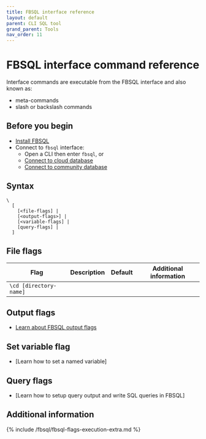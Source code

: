 ```yaml
---
title: FBSQL interface reference
layout: default
parent: CLI SQL tool
grand_parent: Tools
nav_order: 11
---
```

# FBSQL interface command reference

Interface commands are executable from the FBSQL interface and also known as:
* meta-commands
* slash or backslash commands

## Before you begin

* [Install FBSQL](/docs/tools/fbsql/fbsql-install)
* Connect to `fbsql` interface:
  * Open a CLI then enter `fbsql`, or
  * [Connect to cloud database](/docs/tools/fbsql/fbsql-connect-cloud-db)
  * [Connect to community database](/docs/tools/fbsql/fbsql-connect-community-db)

## Syntax

```
\
  [
    [<file-flags] |
    [<output-flags>] |
    [<variable-flags] |
    [query-flags] |
  ]
```

## File flags

| Flag | Description | Default | Additional information |
|---|---|---|---|
| `\cd [directory-name]` |

## Output flags

* [Learn about FBSQL output flags](/docs/tools/fbsql/fbsql-config-output)

## Set variable flag

* [Learn how to set a named variable]

## Query flags

* [Learn how to setup query output and write SQL queries in FBSQL]

## Additional information

{% include /fbsql/fbsql-flags-execution-extra.md %}
